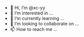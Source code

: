 - 👋 Hi, I’m @xc-yy
- 👀 I’m interested in ...
- 🌱 I’m currently learning ...
- 💞️ I’m looking to collaborate on ...
- 📫 How to reach me ...

<!---
xc-yy/xc-yy is a ✨ special ✨ repository because its `README.md` (this file) appears on your GitHub profile.
You can click the Preview link to take a look at your changes.
--->
